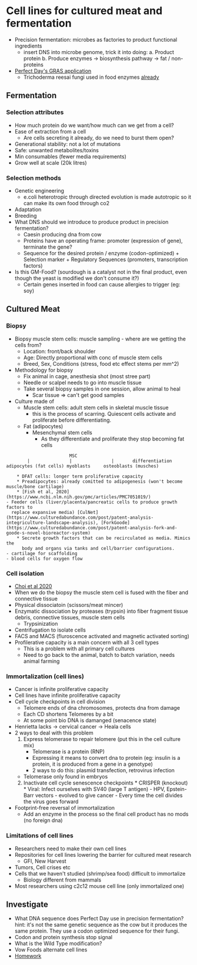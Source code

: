 # Cell lines for cultured meat and fermentation

* Precision fermentation: microbes as factories to product functional
  ingredients
    - insert DNS into microbe genome, trick it into doing:
        a. Product protein
        b. Produce enzymes -> biosynthesis pathway -> fat / non-proteins
* [Perfect Day's GRAS
  application](https://www.fda.gov/media/136754/download#:~:text=the%20notified%20substance-,Perfect%20Day%2C%20Inc.,a%20source%20of%20dietary%20protein.)
    - Trichoderma reesai fungi used in food enzymes [already](https://pubmed.ncbi.nlm.nih.gov/7765573/)

## Fermentation

### Selection attributes

* How much protein do we want/how much can we get from a cell?
* Ease of extraction from a cell
    - Are cells secreting it already, do we need to burst them open?
* Generational stability: not a lot of mutations
* Safe: unwanted metabolites/toxins
* Min consumables (fewer media requirements)
* Grow well at scale (20k litres)

### Selection methods

* Genetic engineering
    - e.coli heterotropic through directed evolution is made autotropic so it
      can make its own food through co2
* Adaptation
* Breeding
* What DNS should we introduce to produce product in precision fermentation?
    - Caesin producing dna from cow
    - Proteins have an operating frame: promoter (expression of gene), terminate
      the gene?
    - Sequence for the desired protein / enzyme (codon-optimized) +
        Selection marker +
        Regulatory Sequences (promoters, transcription factors)
* Is this GM-Food? (sourdough is a catalyst not in the final product, even though
  the yeast is modified we don't consume it?)
    - Certain genes inserted in food can cause allergies to trigger (eg: soy)

## Cultured Meat

### Biopsy

* Biopsy muscle stem cells: muscle sampling - where are we getting the cells
  from?
    - Location: front/back shoulder
    - Age: Directly proportional with conc of muscle stem cells
    - Breed, Sex, Conditions (stress, food etc effect stems per mm^2)
* Methodology for biopsy
    - Fix animal in cage, anesthesia shot (most stree part)
    - Needle or scalpel needs to go into muscle tissue
    - Take several biopsy samples in one session, allow animal to heal
        * Scar tissue => can't get good samples
* Culture made of
    - Muscle stem cells: adult stem cells in skeletal muscle tissue
        * this is the process of scarring. Quiescent cells activate and
          proliferate before differentiating.
    - Fat (adipocytes)
        * Mesenchymal stem cells
            - As they differentiate and proliferate they stop becoming fat cells
```
                        MSC
        |               |               |       differentiation
adipocytes (fat cells) myoblasts     osteoblasts (musches)
```

        * DFAT cells: longer term proliferative capacity
        * Preadipocytes: already comitted to adipogenesis (won't become muscle/bone cartilage)
        * [Fish et al, 2020](https://www.ncbi.nlm.nih.gov/pmc/articles/PMC7051019/)
    - Feeder cells (liver/placenta/pancreatic cells to produce growth factors to
      replace expansive media) [CulNet](https://www.culturedabundance.com/post/patent-analysis-integriculture-landscape-analysis), [ForkGoode](https://www.culturedabundance.com/post/patent-analysis-fork-and-goode-s-novel-bioreactor-system)
        * Secrete growth factors that can be recirculated as media. Mimics the
          body and organs via tanks and cell/barrier configurations.
    - cartilage for scaffolding
    - blood cells for oxygen flow

### Cell isolation

* [Choi et al 2020]()
* When we do the biopsy the muscle stem cell is fused with the fiber and
  connective tissue
* Physical dissociatoin (scissors/meat mincer)
* Enzymatic dissociation by proteases (trypsin) into fiber fragment tissue
  debris, connective tissues, muscle stem cells
    - Trypsinization
* Centrifugation to isolate cells
* FACS and MACS (fluroscence activated and magnetic activated sorting)
* Profilerative capacity is a main concern with all 3 cell types
    - This is a problem with all primary cell cultures
    - Need to go back to the animal, batch to batch variation, needs animal
      farming

### Immortalization (cell lines)

* Cancer is infinite proliferative capacity
* Cell lines have infinite proliferative capacity
* Cell cycle checkpoints in cell division
    - Telomere ends of dna chromosomes, protects dna from damage
    - Each CD shortens Telomeres by a bit
    - At some point bio DNA is damanged (senacence state)
* Henrietta lacks -> cervical cancer -> Heala cells
* 2 ways to deal with this problem
    1. Express telomerase to repair telomere (put this in the cell culture mix)
        * Telomerase is a protein (RNP)
        * Expressing it means to convert dna to protein (eg: insulin is a
          protein, it is produced from a gene in a genotype)
        * 2 ways to do this: plasmid transfection, retrovirus infection
    - Telomerase only found in embryos
    2. Inactivate cell cycle senescence checkpoints
            * CRISPER (knockout)
            * Viral: Infect ourselves with SV40 (large T antigen)
                - HPV, Epstein-Barr vectors
                - evolved to give cancer
                - Every time the cell divides the virus goes forward
* Footprint-free reversal of immortalization
    - Add an enzyme in the process so the final cell product has no mods (no
      foreign dna)

### Limitations of cell lines

* Researchers need to make their own cell lines
* Repositories for cell lines lowering the barrier for cultured meat research
    - GFI, New Harvest
* Tumors, Cell crises etc
* Cells that we haven't studied (shrimp/sea food) difficult to immortalize
    - Biology different from mammals
* Most researchers using c2c12 mouse cell line (only immortalized one)

## Investigate

* What DNA sequence does Perfect Day use in precision fermentation? hint: it's
  not the same genetic sequence as the cow but it produces the same protein.
They use a codon optimized sequence for their fungi.
* Codon and protein synthesis stop signal
* What is the Wild Type modification?
* Vow Foods alternate cell lines
* [Homework](https://drive.google.com/drive/folders/1p0LsDn22Ta7ICQj9h-AEMxT5y-xFwzKE)


